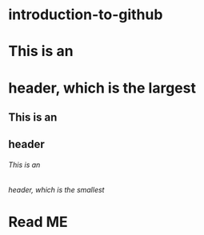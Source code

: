 # introduction-to-github

# This is an <h1> header, which is the largest
## This is an <h2> header
###### This is an <h6> header, which is the smallest

# Read ME
